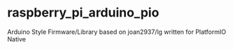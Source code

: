 # raspberry_pi_arduino_pio
Arduino Style Firmware/Library based on joan2937/lg written for PlatformIO Native
